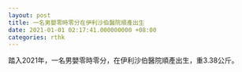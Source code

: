 ```yaml
---
layout: post
title: 一名男嬰零時零分在伊利沙伯醫院順產出生
date: 2021-01-01 02:17:41.000000000 +08:00
categories: rthk
---
```


踏入2021年，一名男嬰零時零分，在伊利沙伯醫院順產出生，重3.38公斤。
